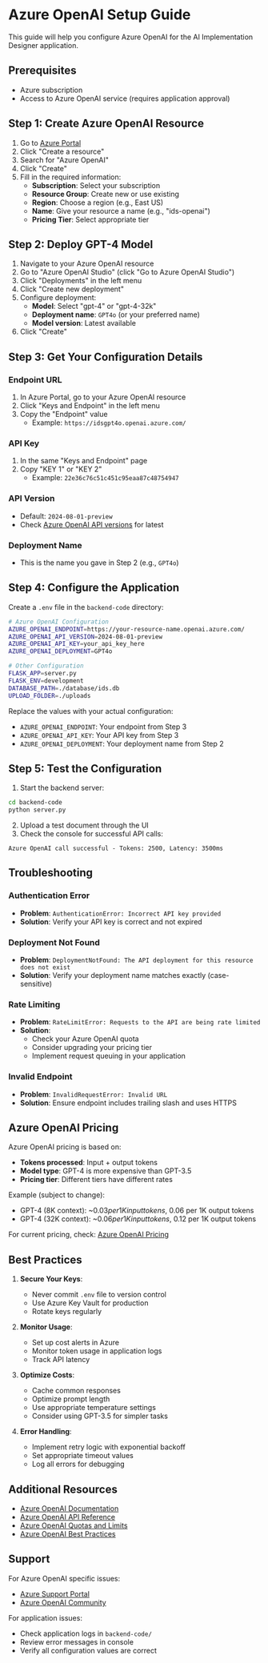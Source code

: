 # Azure OpenAI Setup Guide

This guide will help you configure Azure OpenAI for the AI Implementation Designer application.

## Prerequisites

- Azure subscription
- Access to Azure OpenAI service (requires application approval)

## Step 1: Create Azure OpenAI Resource

1. Go to [Azure Portal](https://portal.azure.com)
2. Click "Create a resource"
3. Search for "Azure OpenAI"
4. Click "Create"
5. Fill in the required information:
   - **Subscription**: Select your subscription
   - **Resource Group**: Create new or use existing
   - **Region**: Choose a region (e.g., East US)
   - **Name**: Give your resource a name (e.g., "ids-openai")
   - **Pricing Tier**: Select appropriate tier

## Step 2: Deploy GPT-4 Model

1. Navigate to your Azure OpenAI resource
2. Go to "Azure OpenAI Studio" (click "Go to Azure OpenAI Studio")
3. Click "Deployments" in the left menu
4. Click "Create new deployment"
5. Configure deployment:
   - **Model**: Select "gpt-4" or "gpt-4-32k"
   - **Deployment name**: `GPT4o` (or your preferred name)
   - **Model version**: Latest available
6. Click "Create"

## Step 3: Get Your Configuration Details

### Endpoint URL
1. In Azure Portal, go to your Azure OpenAI resource
2. Click "Keys and Endpoint" in the left menu
3. Copy the "Endpoint" value
   - Example: `https://idsgpt4o.openai.azure.com/`

### API Key
1. In the same "Keys and Endpoint" page
2. Copy "KEY 1" or "KEY 2"
   - Example: `22e36c76c51c451c95eaa87c48754947`

### API Version
- Default: `2024-08-01-preview`
- Check [Azure OpenAI API versions](https://learn.microsoft.com/en-us/azure/ai-services/openai/reference) for latest

### Deployment Name
- This is the name you gave in Step 2 (e.g., `GPT4o`)

## Step 4: Configure the Application

Create a `.env` file in the `backend-code` directory:

```bash
# Azure OpenAI Configuration
AZURE_OPENAI_ENDPOINT=https://your-resource-name.openai.azure.com/
AZURE_OPENAI_API_VERSION=2024-08-01-preview
AZURE_OPENAI_API_KEY=your_api_key_here
AZURE_OPENAI_DEPLOYMENT=GPT4o

# Other Configuration
FLASK_APP=server.py
FLASK_ENV=development
DATABASE_PATH=./database/ids.db
UPLOAD_FOLDER=./uploads
```

Replace the values with your actual configuration:
- `AZURE_OPENAI_ENDPOINT`: Your endpoint from Step 3
- `AZURE_OPENAI_API_KEY`: Your API key from Step 3
- `AZURE_OPENAI_DEPLOYMENT`: Your deployment name from Step 2

## Step 5: Test the Configuration

1. Start the backend server:
```bash
cd backend-code
python server.py
```

2. Upload a test document through the UI
3. Check the console for successful API calls:
```
Azure OpenAI call successful - Tokens: 2500, Latency: 3500ms
```

## Troubleshooting

### Authentication Error
- **Problem**: `AuthenticationError: Incorrect API key provided`
- **Solution**: Verify your API key is correct and not expired

### Deployment Not Found
- **Problem**: `DeploymentNotFound: The API deployment for this resource does not exist`
- **Solution**: Verify your deployment name matches exactly (case-sensitive)

### Rate Limiting
- **Problem**: `RateLimitError: Requests to the API are being rate limited`
- **Solution**: 
  - Check your Azure OpenAI quota
  - Consider upgrading your pricing tier
  - Implement request queuing in your application

### Invalid Endpoint
- **Problem**: `InvalidRequestError: Invalid URL`
- **Solution**: Ensure endpoint includes trailing slash and uses HTTPS

## Azure OpenAI Pricing

Azure OpenAI pricing is based on:
- **Tokens processed**: Input + output tokens
- **Model type**: GPT-4 is more expensive than GPT-3.5
- **Pricing tier**: Different tiers have different rates

Example (subject to change):
- GPT-4 (8K context): ~$0.03 per 1K input tokens, ~$0.06 per 1K output tokens
- GPT-4 (32K context): ~$0.06 per 1K input tokens, ~$0.12 per 1K output tokens

For current pricing, check: [Azure OpenAI Pricing](https://azure.microsoft.com/en-us/pricing/details/cognitive-services/openai-service/)

## Best Practices

1. **Secure Your Keys**:
   - Never commit `.env` file to version control
   - Use Azure Key Vault for production
   - Rotate keys regularly

2. **Monitor Usage**:
   - Set up cost alerts in Azure
   - Monitor token usage in application logs
   - Track API latency

3. **Optimize Costs**:
   - Cache common responses
   - Optimize prompt length
   - Use appropriate temperature settings
   - Consider using GPT-3.5 for simpler tasks

4. **Error Handling**:
   - Implement retry logic with exponential backoff
   - Set appropriate timeout values
   - Log all errors for debugging

## Additional Resources

- [Azure OpenAI Documentation](https://learn.microsoft.com/en-us/azure/ai-services/openai/)
- [Azure OpenAI API Reference](https://learn.microsoft.com/en-us/azure/ai-services/openai/reference)
- [Azure OpenAI Quotas and Limits](https://learn.microsoft.com/en-us/azure/ai-services/openai/quotas-limits)
- [Azure OpenAI Best Practices](https://learn.microsoft.com/en-us/azure/ai-services/openai/concepts/advanced-prompt-engineering)

## Support

For Azure OpenAI specific issues:
- [Azure Support Portal](https://portal.azure.com/#blade/Microsoft_Azure_Support/HelpAndSupportBlade)
- [Azure OpenAI Community](https://techcommunity.microsoft.com/t5/azure-ai-services-blog/bg-p/Azure-AI-Services-blog)

For application issues:
- Check application logs in `backend-code/`
- Review error messages in console
- Verify all configuration values are correct

